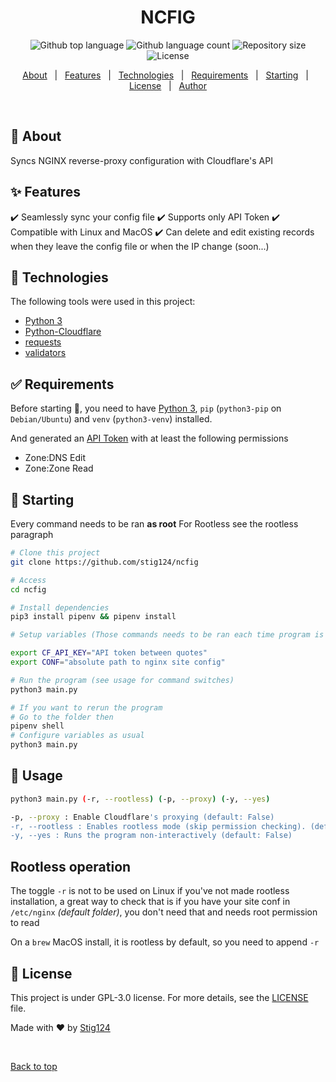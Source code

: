 <!--- <div align="center" id="top">
  <img src="./.github/app.gif" alt="Ncfig" />
</div> --->

<h1 align="center">NCFIG</h1>

<p align="center">
  <img alt="Github top language" src="https://img.shields.io/github/languages/top/stig124/ncfig?color=56BEB8">

  <img alt="Github language count" src="https://img.shields.io/github/languages/count/stig124/ncfig?color=56BEB8">

  <img alt="Repository size" src="https://img.shields.io/github/repo-size/stig124/ncfig?color=56BEB8">

  <img alt="License" src="https://img.shields.io/github/license/stig124/ncfig?color=56BEB8">

  <!-- <img alt="Github issues" src="https://img.shields.io/github/issues/stig124/ncfig?color=56BEB8" /> -->

  <!-- <img alt="Github forks" src="https://img.shields.io/github/forks/stig124/ncfig?color=56BEB8" /> -->

  <!-- <img alt="Github stars" src="https://img.shields.io/github/stars/stig124/ncfig?color=56BEB8" /> -->
</p>

<!-- Status -->

<!-- <h4 align="center">
	🚧  Ncfig 🚀 Under construction...  🚧
</h4>

<hr> -->

<p align="center">
  <a href="#dart-about">About</a> &#xa0; | &#xa0;
  <a href="#sparkles-features">Features</a> &#xa0; | &#xa0;
  <a href="#rocket-technologies">Technologies</a> &#xa0; | &#xa0;
  <a href="#white_check_mark-requirements">Requirements</a> &#xa0; | &#xa0;
  <a href="#checkered_flag-starting">Starting</a> &#xa0; | &#xa0;
  <a href="#memo-license">License</a> &#xa0; | &#xa0;
  <a href="https://github.com/stig124" target="_blank">Author</a>
</p>

<br>

## :dart: About ##

Syncs NGINX reverse-proxy configuration with Cloudflare's API

## :sparkles: Features ##

:heavy_check_mark: Seamlessly sync your config file
:heavy_check_mark: Supports only API Token
:heavy_check_mark: Compatible with Linux and MacOS
:heavy_check_mark: Can delete and edit existing records when they leave the config file or when the IP change (soon...)

## :rocket: Technologies ##

The following tools were used in this project:

- [Python 3](https://www.python.org/)
- [Python-Cloudflare](https://github.com/cloudflare/python-cloudflare)
- [requests](https://pypi.org/project/requests/)
- [validators](https://pypi.org/project/validators/)

## :white_check_mark: Requirements ##

Before starting :checkered_flag:, you need to have [Python 3](https://www.python.org/), `pip` (`python3-pip` on `Debian/Ubuntu`) and `venv` (`python3-venv`) installed.

And generated an [API Token](https://developers.cloudflare.com/api/tokens/create) with at least the following permissions

- Zone:DNS Edit
- Zone:Zone Read

## :checkered_flag: Starting ##

Every command needs to be ran **as root**
For Rootless see the rootless paragraph

```bash
# Clone this project
git clone https://github.com/stig124/ncfig

# Access
cd ncfig

# Install dependencies
pip3 install pipenv && pipenv install

# Setup variables (Those commands needs to be ran each time program is to be executed)

export CF_API_KEY="API token between quotes"
export CONF="absolute path to nginx site config"

# Run the program (see usage for command switches)
python3 main.py

# If you want to rerun the program
# Go to the folder then
pipenv shell
# Configure variables as usual
python3 main.py

```


## :radio_button: Usage ##

```bash
python3 main.py (-r, --rootless) (-p, --proxy) (-y, --yes)
```

```bash
-p, --proxy : Enable Cloudflare's proxying (default: False)
-r, --rootless : Enables rootless mode (skip permission checking). (default: False)
-y, --yes : Runs the program non-interactively (default: False)
```

## Rootless operation ##

The toggle `-r` is not to be used on Linux if you've not made rootless installation, a great way to check that is if you have your site conf in `/etc/nginx` *(default folder)*, you don't need that and needs root permission to read

On a `brew` MacOS install, it is rootless by default, so you need to append `-r`

## :memo: License ##

This project is under GPL-3.0 license. For more details, see the [LICENSE](LICENSE) file.


Made with :heart: by <a href="https://github.com/stig124" target="_blank">Stig124</a>

&#xa0;

<a href="#top">Back to top</a>
